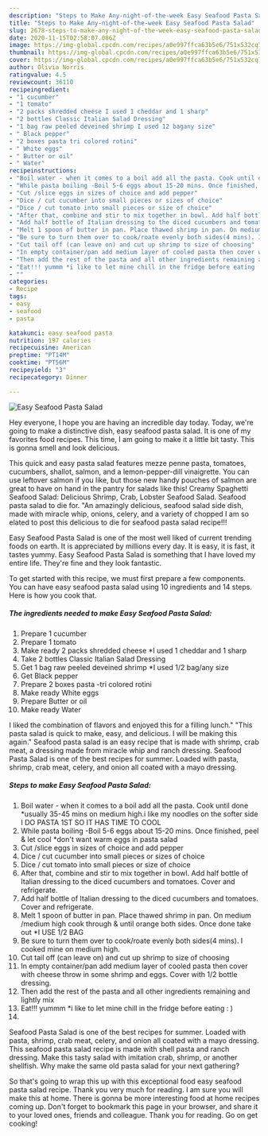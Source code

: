 ```yaml
---
description: "Steps to Make Any-night-of-the-week Easy Seafood Pasta Salad"
title: "Steps to Make Any-night-of-the-week Easy Seafood Pasta Salad"
slug: 2678-steps-to-make-any-night-of-the-week-easy-seafood-pasta-salad
date: 2020-11-15T02:58:07.086Z
image: https://img-global.cpcdn.com/recipes/a0e997ffca63b5e6/751x532cq70/easy-seafood-pasta-salad-recipe-main-photo.jpg
thumbnail: https://img-global.cpcdn.com/recipes/a0e997ffca63b5e6/751x532cq70/easy-seafood-pasta-salad-recipe-main-photo.jpg
cover: https://img-global.cpcdn.com/recipes/a0e997ffca63b5e6/751x532cq70/easy-seafood-pasta-salad-recipe-main-photo.jpg
author: Olivia Norris
ratingvalue: 4.5
reviewcount: 36110
recipeingredient:
- "1 cucumber"
- "1 tomato"
- "2 packs shredded cheese I used 1 cheddar and 1 sharp"
- "2 bottles Classic Italian Salad Dressing"
- "1 bag raw peeled deveined shrimp I used 12 bagany size"
- " Black pepper"
- "2 boxes pasta tri colored rotini"
- " White eggs"
- " Butter or oil"
- " Water"
recipeinstructions:
- "Boil water - when it comes to a boil add all the pasta. Cook until done *usually 35-45 mins on medium high.i like my noodles on the softer side I DO PASTA 1ST SO IT HAS TIME TO COOL"
- "While pasta boiling -Boil 5-6 eggs about 15-20 mins. Once finished, peel &amp; let cool *don&#39;t want warm eggs in pasta salad"
- "Cut /slice eggs in sizes of choice and add pepper"
- "Dice / cut cucumber into small pieces or sizes of choice"
- "Dice / cut tomato into small pieces or size of choice"
- "After that, combine and stir to mix together in bowl. Add half bottle of Italian dressing to the diced cucumbers and tomatoes. Cover and refrigerate."
- "Add half bottle of Italian dressing to the diced cucumbers and tomatoes. Cover and refrigerate."
- "Melt 1 spoon of butter in pan. Place thawed shrimp in pan. On medium /medium high cook through &amp; until orange both sides. Once done take out *I USE 1/2 BAG"
- "Be sure to turn them over to cook/roate evenly both sides(4 mins). I cooked mine on medium high."
- "Cut tail off (can leave on) and cut up shrimp to size of choosing"
- "In empty container/pan add medium layer of cooled pasta then cover with cheese throw in some shrimp and eggs. Cover with 1/2 bottle dressing."
- "Then add the rest of the pasta and all other ingredients remaining and lightly mix"
- "Eat!!! yummm *i like to let mine chill in the fridge before eating : )"
- ""
categories:
- Recipe
tags:
- easy
- seafood
- pasta

katakunci: easy seafood pasta 
nutrition: 197 calories
recipecuisine: American
preptime: "PT14M"
cooktime: "PT56M"
recipeyield: "3"
recipecategory: Dinner

---
```



![Easy Seafood Pasta Salad](https://img-global.cpcdn.com/recipes/a0e997ffca63b5e6/751x532cq70/easy-seafood-pasta-salad-recipe-main-photo.jpg)

Hey everyone, I hope you are having an incredible day today. Today, we're going to make a distinctive dish, easy seafood pasta salad. It is one of my favorites food recipes. This time, I am going to make it a little bit tasty. This is gonna smell and look delicious.

This quick and easy pasta salad features mezze penne pasta, tomatoes, cucumbers, shallot, salmon, and a lemon-pepper-dill vinaigrette. You can use leftover salmon if you like, but those new handy pouches of salmon are great to have on hand in the pantry for salads like this! Creamy Spaghetti Seafood Salad: Delicious Shrimp, Crab, Lobster Seafood Salad. Seafood pasta salad to die for. &#34;An amazingly delicious, seafood salad side dish, made with miracle whip, onions, celery, and a variety of chopped I am so elated to post this delicious to die for seafood pasta salad recipe!!!

Easy Seafood Pasta Salad is one of the most well liked of current trending foods on earth. It is appreciated by millions every day. It is easy, it is fast, it tastes yummy. Easy Seafood Pasta Salad is something that I have loved my entire life. They're fine and they look fantastic.


To get started with this recipe, we must first prepare a few components. You can have easy seafood pasta salad using 10 ingredients and 14 steps. Here is how you cook that.

<!--inarticleads1-->

##### The ingredients needed to make Easy Seafood Pasta Salad:

1. Prepare 1 cucumber
1. Prepare 1 tomato
1. Make ready 2 packs shredded cheese *I used 1 cheddar and 1 sharp
1. Take 2 bottles Classic Italian Salad Dressing
1. Get 1 bag raw peeled deveined shrimp *I used 1/2 bag/any size
1. Get  Black pepper
1. Prepare 2 boxes pasta -tri colored rotini
1. Make ready  White eggs
1. Prepare  Butter or oil
1. Make ready  Water


I liked the combination of flavors and enjoyed this for a filling lunch.&#34; &#34;This pasta salad is quick to make, easy, and delicious. I will be making this again.&#34; Seafood pasta salad is an easy recipe that is made with shrimp, crab meat, a dressing made from miracle whip and ranch dressing. Seafood Pasta Salad is one of the best recipes for summer. Loaded with pasta, shrimp, crab meat, celery, and onion all coated with a mayo dressing. 

<!--inarticleads2-->

##### Steps to make Easy Seafood Pasta Salad:

1. Boil water - when it comes to a boil add all the pasta. Cook until done *usually 35-45 mins on medium high.i like my noodles on the softer side I DO PASTA 1ST SO IT HAS TIME TO COOL
1. While pasta boiling -Boil 5-6 eggs about 15-20 mins. Once finished, peel &amp; let cool *don&#39;t want warm eggs in pasta salad
1. Cut /slice eggs in sizes of choice and add pepper
1. Dice / cut cucumber into small pieces or sizes of choice
1. Dice / cut tomato into small pieces or size of choice
1. After that, combine and stir to mix together in bowl. Add half bottle of Italian dressing to the diced cucumbers and tomatoes. Cover and refrigerate.
1. Add half bottle of Italian dressing to the diced cucumbers and tomatoes. Cover and refrigerate.
1. Melt 1 spoon of butter in pan. Place thawed shrimp in pan. On medium /medium high cook through &amp; until orange both sides. Once done take out *I USE 1/2 BAG
1. Be sure to turn them over to cook/roate evenly both sides(4 mins). I cooked mine on medium high.
1. Cut tail off (can leave on) and cut up shrimp to size of choosing
1. In empty container/pan add medium layer of cooled pasta then cover with cheese throw in some shrimp and eggs. Cover with 1/2 bottle dressing.
1. Then add the rest of the pasta and all other ingredients remaining and lightly mix
1. Eat!!! yummm *i like to let mine chill in the fridge before eating : )
1. 


Seafood Pasta Salad is one of the best recipes for summer. Loaded with pasta, shrimp, crab meat, celery, and onion all coated with a mayo dressing. This seafood pasta salad recipe is made with shell pasta and ranch dressing. Make this tasty salad with imitation crab, shrimp, or another shellfish. Why make the same old pasta salad for your next gathering? 

So that's going to wrap this up with this exceptional food easy seafood pasta salad recipe. Thank you very much for reading. I am sure you will make this at home. There is gonna be more interesting food at home recipes coming up. Don't forget to bookmark this page in your browser, and share it to your loved ones, friends and colleague. Thank you for reading. Go on get cooking!
